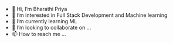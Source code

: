- 👋 Hi, I’m Bharathi Priya
- 👀 I’m interested in Full Stack Development and Machine learning
- 🌱 I’m currently learning ML
- 💞️ I’m looking to collaborate on ...
- 📫 How to reach me ...

<!---
theuniquehustler/theuniquehustler is a ✨ special ✨ repository because its `README.md` (this file) appears on your GitHub profile.
You can click the Preview link to take a look at your changes.
--->
